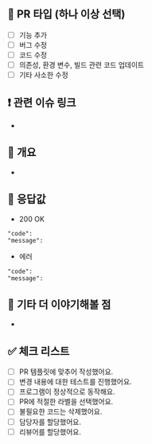 ## 📍 PR 타입 (하나 이상 선택)
- [ ] 기능 추가
- [ ] 버그 수정
- [ ] 코드 수정
- [ ] 의존성, 환경 변수, 빌드 관련 코드 업데이트
- [ ] 기타 사소한 수정

## ❗️ 관련 이슈 링크
- 

## 📌 개요
- 

## 🔁 응답값
- 200 OK
```
"code":
"message":
```
  
- 에러
```
"code":
"message":
```

## 👀 기타 더 이야기해볼 점
-

## ✅ 체크 리스트
- [ ] PR 템플릿에 맞추어 작성했어요.
- [ ] 변경 내용에 대한 테스트를 진행했어요.
- [ ] 프로그램이 정상적으로 동작해요.
- [ ] PR에 적절한 라벨을 선택했어요.
- [ ] 불필요한 코드는 삭제했어요.
- [ ] 담당자를 할당했어요.
- [ ] 리뷰어를 할당했어요.
